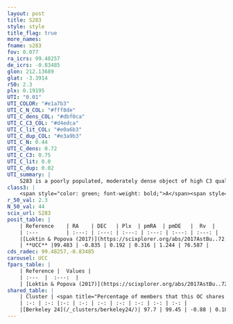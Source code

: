 ```yaml
---
layout: post
title: S283
style: style
title_flag: true
more_names: 
fname: s283
fov: 0.077
ra_icrs: 99.48257
de_icrs: -0.83485
glon: 212.13689
glat: -3.3914
r50: 2.3
plx: 0.19195
UTI: "0.01"
UTI_COLOR: "#e1a7b3"
UTI_C_N_COL: "#fff8de"
UTI_C_dens_COL: "#dbf0ca"
UTI_C_C3_COL: "#d4edca"
UTI_C_lit_COL: "#e0a6b3"
UTI_C_dup_COL: "#e3a9b3"
UTI_C_N: 0.44
UTI_C_dens: 0.72
UTI_C_C3: 0.75
UTI_C_lit: 0.0
UTI_C_dup: 0.02
UTI_summary: |
    S283 is a poorly populated, moderately dense object of high C3 quality. It is rarely studied in the literature, with no articles listed in the last 8 years.<br><br><span style="color: #99180f; font-weight: bold;">Warning: </span>This is very likely a duplicate object, which shares a large percentage of members with at least one previously reported entry.
class3: |
    <span style="color: green; font-weight: bold;">A</span><span style="color: #FFC300; font-weight: bold;">B</span>
r_50_val: 2.3
N_50_val: 44
scix_url: S283
posit_table: |
    | Reference    | RA    | DEC   | Plx  | pmRA  | pmDE   |  Rv  |
    | :---         | :---: | :---: | :---: | :---: | :---: | :---: |
    |[Loktin & Popova (2017)](https://scixplorer.org/abs/2017AstBu..72..257L) | 99.54 | -0.772 | -- | -- | -- | -- |
    | **UCC** |99.483 | -0.835 | 0.192 | 0.316 | 1.244 | 76.587 | 
cds_radec: 99.48257,-0.83485
carousel: UCC
fpars_table: |
    | Reference |  Values |
    | :---  |  :---:  |
    | [Loktin & Popova (2017)](https://scixplorer.org/abs/2017AstBu..72..257L) | `E(B-V)=0.874, Dmod=12.732, logt=6.736` |
shared_table: |
    | Cluster | <span title="Percentage of members that this OC shares with the ones listed">%</span>   | RA   | DEC   | Plx   | pmRA  | pmDE  | Rv | UTI |
    | :-: | :-: |:-: | :-: | :-: | :-: | :-: | :-: | :-: |
    |[Berkeley 24](/_clusters/berkeley24/)| 97.7 | 99.45 | -0.88 | 0.18 | 0.33 | 1.26 | 76.14 |0.93 |
---
```

